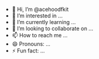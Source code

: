 - 👋 Hi, I’m @acehoodfkit
- 👀 I’m interested in ...
- 🌱 I’m currently learning ...
- 💞️ I’m looking to collaborate on ...
- 📫 How to reach me ...
- 😄 Pronouns: ...
- ⚡ Fun fact: ...

<!---
acehoodfkit/acehoodfkit is a ✨ special ✨ repository because its `README.md` (this file) appears on your GitHub profile.
You can click the Preview link to take a look at your changes.
--->
